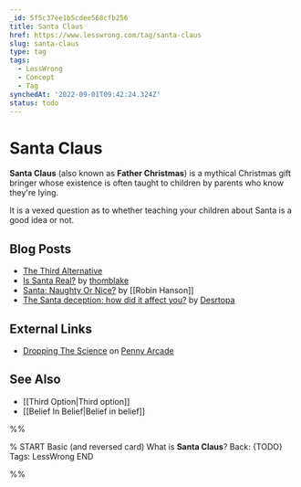 ```yaml
---
_id: 5f5c37ee1b5cdee568cfb256
title: Santa Claus
href: https://www.lesswrong.com/tag/santa-claus
slug: santa-claus
type: tag
tags:
  - LessWrong
  - Concept
  - Tag
synchedAt: '2022-09-01T09:42:24.324Z'
status: todo
---
```


# Santa Claus

**Santa Claus** (also known as **Father Christmas**) is a mythical Christmas gift bringer whose existence is often taught to children by parents who know they're lying.

It is a vexed question as to whether teaching your children about Santa is a good idea or not.

## Blog Posts

- [The Third Alternative](http://lesswrong.com/lw/hu/the_third_alternative/)
- [Is Santa Real?](http://lesswrong.com/lw/2h/is_santa_real/) by [thomblake](https://wiki.lesswrong.com/wiki/thomblake)
- [Santa: Naughty Or Nice?](http://www.overcomingbias.com/2009/12/santa-naughty-or-nice.html) by [[Robin Hanson]]
- [The Santa deception: how did it affect you?](http://lesswrong.com/lw/3da/the_santa_deception_how_did_it_affect_you/) by [Desrtopa](https://wiki.lesswrong.com/wiki/Desrtopa)

## External Links

- [Dropping The Science](http://www.penny-arcade.com/comic/2010/12/24/dropping-some-science/) on [Penny Arcade](http://www.penny-arcade.com/)

## See Also

- [[Third Option|Third option]]
- [[Belief In Belief|Belief in belief]]


%%

% START
Basic (and reversed card)
What is **Santa Claus**?
Back: {TODO}
Tags: LessWrong
END
<!--ID: 1663156971058-->


%%
	
